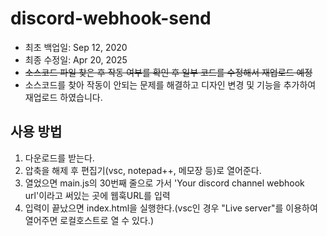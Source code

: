 # discord-webhook-send
- 최초 백업일: Sep 12, 2020   
- 최종 수정일: Apr 20, 2025   
- ~~소스코드 파일 찾은 후 작동 여부를 확인 후 일부 코드를 수정해서 재업로드 예정~~   
- 소스코드를 찾아 작동이 안되는 문제를 해결하고 디자인 변경 및 기능을 추가하여 재업로드 하였습니다.

## 사용 방법
1. 다운로드를 받는다.
2. 압축을 해제 후 편집기(vsc, notepad++, 메모장 등)로 열어준다.
3. 열었으면 main.js의 30번째 줄으로 가서 'Your discord channel webhook url'이라고 써있는 곳에 웹훅URL를 입력
4. 입력이 끝났으면 index.html을 실행한다.(vsc인 경우 "Live server"를 이용하여 열어주면 로컬호스트로 열 수 있다.)
